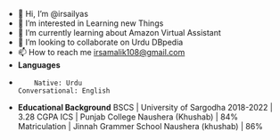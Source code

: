 - 👋 Hi, I’m @irsailyas
- 👀 I’m interested in Learning new Things
- 🌱 I’m currently learning about Amazon Virtual Assistant
- 💞️ I’m looking to collaborate on Urdu DBpedia
- 📫 How to reach me irsamalik108@gmail.com                                                                                                                                                                                                  
- **Languages**
-         Native: Urdu                                                                                                                                                             Conversational: English                                                                                                                                                                              
-  **Educational Background**                                                                                                                                                      BSCS | University of Sargodha 2018-2022 | 3.28 CGPA                                                                                                                      ICS  | Punjab College Naushera (Khushab) | 84%                                                                                                                            Matriculation | Jinnah Grammer School Naushera (khushab) | 86%                                                                                                            
